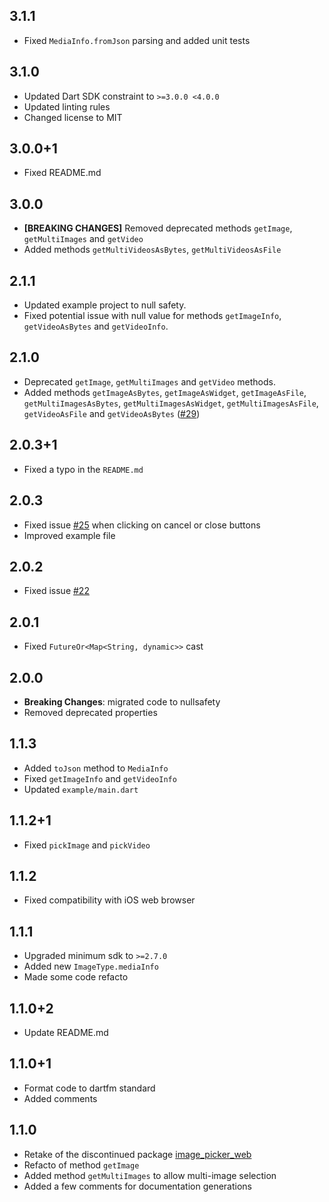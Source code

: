 ## 3.1.1

* Fixed `MediaInfo.fromJson` parsing and added unit tests

## 3.1.0

* Updated Dart SDK constraint to `>=3.0.0 <4.0.0`
* Updated linting rules
* Changed license to MIT

## 3.0.0+1

* Fixed README.md

## 3.0.0

* **[BREAKING CHANGES]** Removed deprecated methods `getImage`, `getMultiImages` and `getVideo`
* Added methods `getMultiVideosAsBytes`, `getMultiVideosAsFile`

## 2.1.1

* Updated example project to null safety.
* Fixed potential issue with null value for methods `getImageInfo`, `getVideoAsBytes` and `getVideoInfo`.

## 2.1.0

* Deprecated `getImage`,  `getMultiImages` and `getVideo` methods.
* Added methods `getImageAsBytes`, `getImageAsWidget`, `getImageAsFile`, `getMultiImagesAsBytes`, `getMultiImagesAsWidget`, `getMultiImagesAsFile`,  `getVideoAsFile` and `getVideoAsBytes` ([#29](https://github.com/Ahmadre/image_picker_web/issues/29))

## 2.0.3+1

* Fixed a typo in the `README.md`

## 2.0.3

* Fixed issue [#25](https://github.com/Ahmadre/image_picker_web/issues/25) when clicking on cancel or close buttons
* Improved example file

## 2.0.2

* Fixed issue [#22](https://github.com/Ahmadre/image_picker_web/issues/22)

## 2.0.1

* Fixed `FutureOr<Map<String, dynamic>>` cast

## 2.0.0

* **Breaking Changes**: migrated code to nullsafety
* Removed deprecated properties

## 1.1.3

* Added `toJson` method to `MediaInfo`
* Fixed `getImageInfo` and `getVideoInfo`
* Updated `example/main.dart`

## 1.1.2+1

* Fixed `pickImage` and `pickVideo`

## 1.1.2

* Fixed compatibility with iOS web browser

## 1.1.1

* Upgraded minimum sdk to `>=2.7.0`
* Added new `ImageType.mediaInfo`
* Made some code refacto 

## 1.1.0+2

* Update README.md

## 1.1.0+1

* Format code to dartfm standard
* Added comments

## 1.1.0

* Retake of the discontinued package [image_picker_web](https://pub.dev/packages/image_picker_web)
* Refacto of method `getImage`
* Added method `getMultiImages` to allow multi-image selection
* Added a few comments for documentation generations
